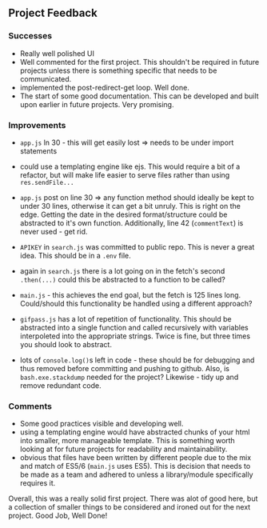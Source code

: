 ## Project Feedback

### Successes
* Really well polished UI 
* Well commented for the first project. This shouldn't be required in future projects unless there is something specific that needs to be communicated.
* implemented the post-redirect-get loop. Well done.
* The start of some good documentation. This can be developed and built upon earlier in future projects. Very promising.

### Improvements
* `app.js` ln 30 - this will get easily lost => needs to be under import statements
* could use a templating engine like ejs. This would require a bit of a refactor, but will make life easier to serve files rather than using `res.sendFile...`
* `app.js` post on line 30 => any function method should ideally be kept to under 30 lines, otherwise it can get a bit unruly. This is right on the edge. Getting the date in the desired format/structure could be abstracted to it's own function. Additionally, line 42 (`commentText`) is never used - get rid. 
* `APIKEY` in `search.js` was committed to public repo. This is never a great idea. This should be in a `.env` file.
* again in `search.js` there is a lot going on in the fetch's second `.then(...)` could this be abstracted to a function to be called?
* `main.js` - this achieves the end goal, but the fetch is 125 lines long. Could/should this functionality be handled using a different approach? 
* `gifpass.js` has a lot of repetition of functionality. This should be abstracted into a single function and called recursively with variables interpoleted into the appropriate strings. Twice is fine, but three times you should look to abstract.

* lots of `console.log()`s left in code - these should be for debugging and thus removed before committing and pushing to github. Also, is `bash.exe.stackdump` needed for the project? Likewise - tidy up and remove redundant code.


### Comments

* Some good practices visible and developing well.
* using a templating engine would have abstracted chunks of your html into smaller, more manageable template. This is something worth looking at for future projects for readability and maintainability. 
* obvious that files have been written by different people due to the mix and match of ES5/6 (`main.js` uses ES5). This is decision that needs to be made as a team and adhered to unless a library/module specifically requires it.


Overall, this was a really solid first project. There was alot of good here, but a collection of smaller things to be considered and ironed out for the next project. Good Job, Well Done! 